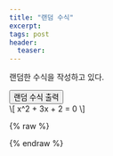 ```yaml
---
title: "랜덤 수식"
excerpt: 
tags: post
header:
  teaser: 
---
```


랜덤한 수식을 작성하고 있다.

<section>
  <button id="latexBtn">랜덤 수식 출력</button>
  <div id="latexBox">\[ x^2 + 3x + 2 = 0 \]</div>
</section>

{% raw %}
<script>
document.addEventListener('DOMContentLoaded', function() {
  var latexList = [
    "\\[ x^2 + 3x + 2 = 0 \\]",
    "\\[ \\int_0^1 e^{-x^2} dx \\]",
    "\\[ \\sum_{n=1}^{\\infty} \\frac{1}{n^2} = \\frac{\\pi^2}{6} \\]",
    "\\[ a^2 + b^2 = c^2 \\]",
    "\\[ \\frac{d}{dx} \\sin x = \\cos x \\]",
    "\\[ \\lim_{x \\to 0} \\frac{\\sin x}{x} = 1 \\]"
  ];

  document.getElementById('latexBtn').onclick = function() {
    var idx = Math.floor(Math.random() * latexList.length);
    var latex = latexList[idx];
    document.getElementById('latexBox').innerHTML = latex;
    if (window.MathJax) {
      MathJax.typesetPromise([document.getElementById('latexBox')]);
    }
  };
});
</script>
{% endraw %}